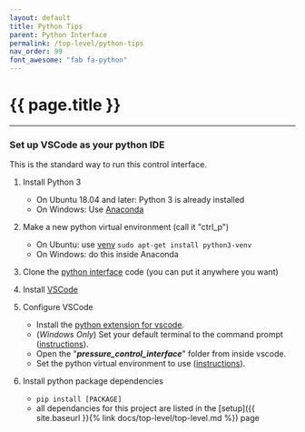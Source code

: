 ```yaml
---
layout: default
title: Python Tips
parent: Python Interface
permalink: /top-level/python-tips
nav_order: 99
font_awesome: "fab fa-python"
---
```


# <i class="{{ page.font_awesome }}"></i> {{ page.title }}

---

### Set up VSCode as your python IDE
This is the standard way to run this control interface.

1. Install Python 3
	- On Ubuntu 18.04 and later: Python 3 is already installed
	- On Windows: Use [Anaconda](https://www.anaconda.com/)
2. Make a new python virtual environment (call it "ctrl_p")
	- On Ubuntu: use [venv](https://docs.python.org/3/library/venv.html) `sudo apt-get install python3-venv`
	- On Windows: do this inside Anaconda

3. Clone the [python interface](https://github.com/cbteeple/pressure_control_interface) code (you can put it anywhere you want)
4. Install [VSCode](https://code.visualstudio.com/)
5. Configure VSCode
	- Install the [python extension for vscode](https://code.visualstudio.com/docs/python/python-tutorial).
	- (_Windows Only_) Set your default terminal to the command prompt ([instructions](https://stackoverflow.com/questions/44435697/vscode-change-default-terminal)).
	- Open the "**_pressure_control_interface_**" folder from inside vscode.
	- Set the python virtual environment to use ([instructions](https://code.visualstudio.com/docs/python/python-tutorial#_select-a-python-interpreter)).
6. Install python package dependencies
	- `pip install [PACKAGE]`
	- all dependancies for this project are listed in the [setup]({{ site.baseurl }}{% link docs/top-level/top-level.md %}) page




